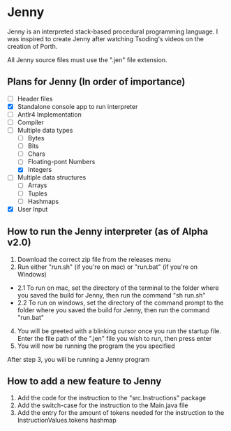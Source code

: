 # Jenny
Jenny is an interpreted stack-based procedural programming language.
I was inspired to create Jenny after watching Tsoding's videos on the creation of Porth.

All Jenny source files must use the ".jen" file extension.

## Plans for Jenny (In order of importance)
- [ ] Header files
- [X] Standalone console app to run interpreter
- [ ] Antlr4 Implementation
- [ ] Compiler
- [ ] Multiple data types
  - [ ] Bytes
  - [ ] Bits
  - [ ] Chars
  - [ ] Floating-pont Numbers
  - [X] Integers
- [ ] Multiple data structures
  - [ ] Arrays
  - [ ] Tuples
  - [ ] Hashmaps 
- [X] User Input

## How to run the Jenny interpreter (as of Alpha v2.0)
1. Download the correct zip file from the releases menu
2. Run either "run.sh" (if you're on mac) or "run.bat" (if you're on Windows)
  - 2.1 To run on mac, set the directory of the terminal to the folder where you saved the build for Jenny, then run the command "sh run.sh"
  - 2.2 To run on windows, set the directory of the command prompt to the folder where you saved the build for Jenny, then run the command "run.bat"
4. You will be greeted with a blinking cursor once you run the startup file. Enter the file path of the ".jen" file you wish to run, then press enter
5. You will now be running the program the you specified
 
After step 3, you will be running a Jenny program

## How to add a new feature to Jenny
1. Add the code for the instruction to the "src.Instructions" package
2. Add the switch-case for the instruction to the Main.java file
3. Add the entry for the amount of tokens needed for the instruction to the InstructionValues.tokens hashmap
